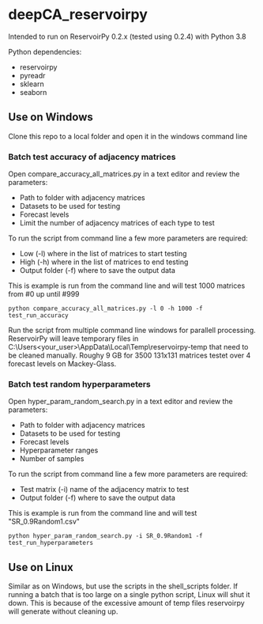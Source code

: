 # deepCA_reservoirpy
Intended to run on ReservoirPy 0.2.x (tested using 0.2.4) with Python 3.8

Python dependencies:
- reservoirpy
- pyreadr
- sklearn
- seaborn

## Use on Windows
Clone this repo to a local folder and open it in the windows command line
### Batch test accuracy of adjacency matrices
Open compare_accuracy_all_matrices.py in a text editor and review the parameters: 
- Path to folder with adjacency matrices
- Datasets to be used for testing
- Forecast levels
- Limit the number of adjacency matrices of each type to test

To run the script from command line a few more parameters are required:
- Low (-l) where in the list of matrices to start testing
- High (-h) where in the list of matrices to end testing
- Output folder (-f) where to save the output data

This is example is run from the command line and will test 1000 matrices from #0 up until #999
```
python compare_accuracy_all_matrices.py -l 0 -h 1000 -f test_run_accuracy
```

Run the script from multiple command line windows for parallell processing. ReservoirPy will leave temporary files in C:\Users\<your_user>\AppData\Local\Temp\reservoirpy-temp that need to be cleaned manually. Roughy 9 GB for 3500 131x131 matrices testet over 4 forecast levels on Mackey-Glass.

### Batch test random hyperparameters
Open hyper_param_random_search.py in a text editor and review the parameters: 
- Path to folder with adjacency matrices
- Datasets to be used for testing
- Forecast levels
- Hyperparameter ranges
- Number of samples

To run the script from command line a few more parameters are required:
- Test matrix (-i) name of the adjacency matrix to test
- Output folder (-f) where to save the output data

This is example is run from the command line and will test "SR_0.9Random1.csv"
```
python hyper_param_random_search.py -i SR_0.9Random1 -f test_run_hyperparameters
```

## Use on Linux
Similar as on Windows, but use the scripts in the shell_scripts folder. If running a batch that is too large on a single python script, Linux will shut it down. This is because of the excessive amount of temp files reservoirpy will generate without cleaning up. 